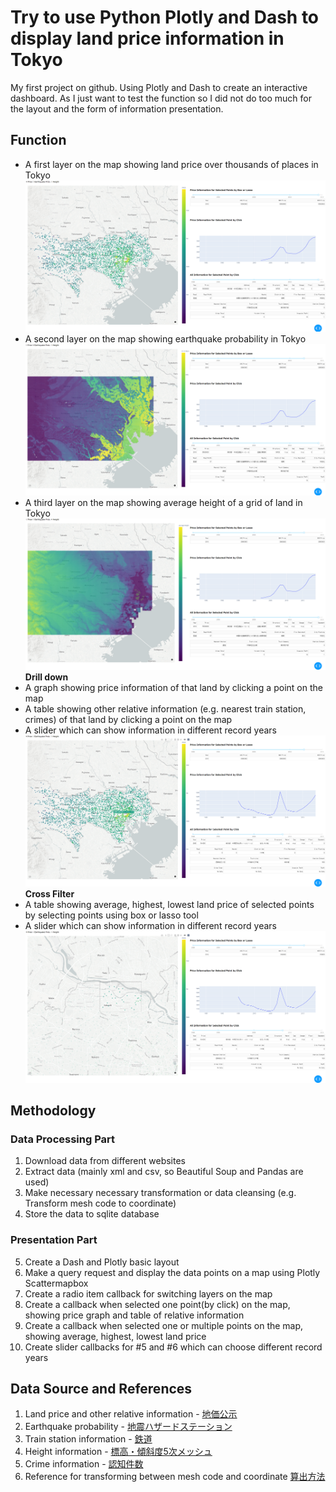 # Try to use Python Plotly and Dash to display land price information in Tokyo
My first project on github. Using Plotly and Dash to create an interactive dashboard. As I just want to test the function so I did not do too much for the layout and the form of information presentation.

## Function
* A first layer on the map showing land price over thousands of places in Tokyo
![image](https://github.com/leolui2004/jphomeprice/blob/master/picture/query1.png)
* A second layer on the map showing earthquake probability in Tokyo
![image](https://github.com/leolui2004/jphomeprice/blob/master/picture/query2.png)
* A third layer on the map showing average height of a grid of land in Tokyo
![image](https://github.com/leolui2004/jphomeprice/blob/master/picture/query3.png)
**Drill down**
* A graph showing price information of that land by clicking a point on the map
* A table showing other relative information (e.g. nearest train station, crimes) of that land by clicking a point on the map
* A slider which can show information in different record years
![image](https://github.com/leolui2004/jphomeprice/blob/master/picture/query4.png)
**Cross Filter**
* A table showing average, highest, lowest land price of selected points by selecting points using box or lasso tool
* A slider which can show information in different record years
![image](https://github.com/leolui2004/jphomeprice/blob/master/picture/query5.png)

## Methodology
### Data Processing Part
1. Download data from different websites
2. Extract data (mainly xml and csv, so Beautiful Soup and Pandas are used)
3. Make necessary necessary transformation or data cleansing (e.g. Transform mesh code to coordinate)
4. Store the data to sqlite database
### Presentation Part
5. Create a Dash and Plotly basic layout
6. Make a query request and display the data points on a map using Plotly Scattermapbox
7. Create a radio item callback for switching layers on the map
8. Create a callback when selected one point(by click) on the map, showing price graph and table of relative information
9. Create a callback when selected one or multiple points on the map, showing average, highest, lowest land price
10. Create slider callbacks for #5 and #6 which can choose different record years

## Data Source and References
1. Land price and other relative information - [地価公示](http://nlftp.mlit.go.jp/ksj/)
2. Earthquake probability - [地震ハザードステーション](http://www.j-shis.bosai.go.jp/download)
3. Train station information - [鉄道](http://nlftp.mlit.go.jp/ksj/)
4. Height information - [標高・傾斜度5次メッシュ](http://nlftp.mlit.go.jp/ksj/)
5. Crime information - [認知件数](https://www.keishicho.metro.tokyo.jp/about_mpd/jokyo_tokei/jokyo/)
6. Reference for transforming between mesh code and coordinate [算出方法](http://www.stat.go.jp/data/mesh/pdf/gaiyo1.pdf#page=13)
